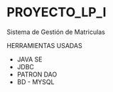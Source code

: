# PROYECTO_LP_I
Sistema de Gestión de Matriculas

HERRAMIENTAS USADAS

- JAVA SE
- JDBC
- PATRON DAO
- BD - MYSQL

